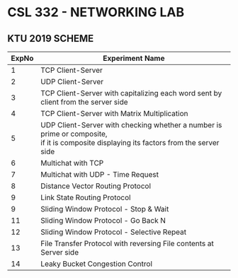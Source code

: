 # CSL 332 - NETWORKING LAB
## KTU 2019 SCHEME

| ExpNo | Experiment Name |
|----------|----------|
|1   | TCP Client-Server   |
|2   | UDP Client-Server   |
|3   | TCP Client-Server with capitalizing each word sent by client from the server side   |
|4   | TCP Client-Server with Matrix Multiplication   |
|5   | UDP Client-Server with checking whether a number is prime or composite, <br> if it is composite displaying its factors from the server side   |
|6   | Multichat with TCP   |
|7   | Multichat with UDP - Time Request   |
|8   | Distance Vector Routing Protocol   |
|9   | Link State Routing Protocol   |
|9   | Sliding Window Protocol - Stop & Wait   |
|11   | Sliding Window Protocol - Go Back N   |
|12   | Sliding Window Protocol - Selective Repeat   |
|13   | File Transfer Protocol with reversing File contents at Server side   |
|14   | Leaky Bucket Congestion Control   |

